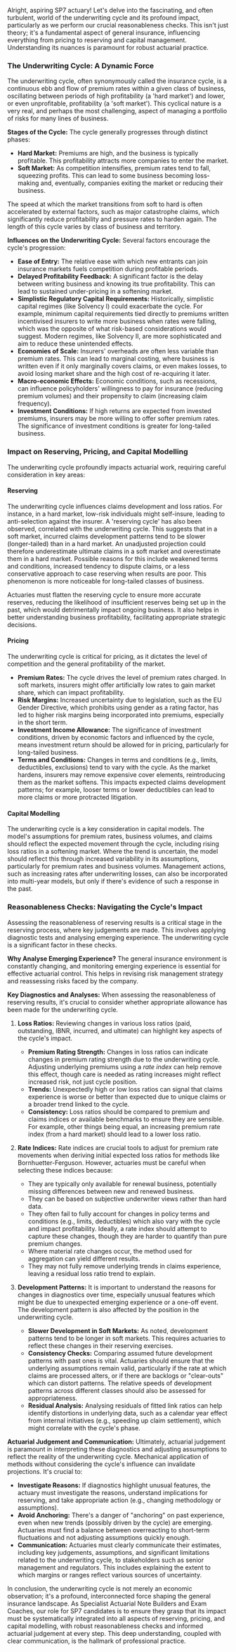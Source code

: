 Alright, aspiring SP7 actuary\! Let's delve into the fascinating, and often turbulent, world of the underwriting cycle and its profound impact, particularly as we perform our crucial reasonableness checks. This isn't just theory; it's a fundamental aspect of general insurance, influencing everything from pricing to reserving and capital management. Understanding its nuances is paramount for robust actuarial practice.

### **The Underwriting Cycle: A Dynamic Force**

The underwriting cycle, often synonymously called the insurance cycle, is a continuous ebb and flow of premium rates within a given class of business, oscillating between periods of high profitability (a 'hard market') and lower, or even unprofitable, profitability (a 'soft market'). This cyclical nature is a very real, and perhaps the most challenging, aspect of managing a portfolio of risks for many lines of business.

**Stages of the Cycle:** The cycle generally progresses through distinct phases:

* **Hard Market:** Premiums are high, and the business is typically profitable. This profitability attracts more companies to enter the market.  
* **Soft Market:** As competition intensifies, premium rates tend to fall, squeezing profits. This can lead to some business becoming loss-making and, eventually, companies exiting the market or reducing their business.

The speed at which the market transitions from soft to hard is often accelerated by external factors, such as major catastrophe claims, which significantly reduce profitability and pressure rates to harden again. The length of this cycle varies by class of business and territory.

**Influences on the Underwriting Cycle:** Several factors encourage the cycle's progression:

* **Ease of Entry:** The relative ease with which new entrants can join insurance markets fuels competition during profitable periods.  
* **Delayed Profitability Feedback:** A significant factor is the delay between writing business and knowing its true profitability. This can lead to sustained under-pricing in a softening market.  
* **Simplistic Regulatory Capital Requirements:** Historically, simplistic capital regimes (like Solvency I) could exacerbate the cycle. For example, minimum capital requirements tied directly to premiums written incentivised insurers to write more business when rates were falling, which was the opposite of what risk-based considerations would suggest. Modern regimes, like Solvency II, are more sophisticated and aim to reduce these unintended effects.  
* **Economies of Scale:** Insurers' overheads are often less variable than premium rates. This can lead to marginal costing, where business is written even if it only marginally covers claims, or even makes losses, to avoid losing market share and the high cost of re-acquiring it later.  
* **Macro-economic Effects:** Economic conditions, such as recessions, can influence policyholders' willingness to pay for insurance (reducing premium volumes) and their propensity to claim (increasing claim frequency).  
* **Investment Conditions:** If high returns are expected from invested premiums, insurers may be more willing to offer softer premium rates. The significance of investment conditions is greater for long-tailed business.

### **Impact on Reserving, Pricing, and Capital Modelling**

The underwriting cycle profoundly impacts actuarial work, requiring careful consideration in key areas:

#### **Reserving**

The underwriting cycle influences claims development and loss ratios. For instance, in a hard market, low-risk individuals might self-insure, leading to anti-selection against the insurer. A 'reserving cycle' has also been observed, correlated with the underwriting cycle. This suggests that in a soft market, incurred claims development patterns tend to be slower (longer-tailed) than in a hard market. An unadjusted projection could therefore underestimate ultimate claims in a soft market and overestimate them in a hard market. Possible reasons for this include weakened terms and conditions, increased tendency to dispute claims, or a less conservative approach to case reserving when results are poor. This phenomenon is more noticeable for long-tailed classes of business.

Actuaries must flatten the reserving cycle to ensure more accurate reserves, reducing the likelihood of insufficient reserves being set up in the past, which would detrimentally impact ongoing business. It also helps in better understanding business profitability, facilitating appropriate strategic decisions.

#### **Pricing**

The underwriting cycle is critical for pricing, as it dictates the level of competition and the general profitability of the market.

* **Premium Rates:** The cycle drives the level of premium rates charged. In soft markets, insurers might offer artificially low rates to gain market share, which can impact profitability.  
* **Risk Margins:** Increased uncertainty due to legislation, such as the EU Gender Directive, which prohibits using gender as a rating factor, has led to higher risk margins being incorporated into premiums, especially in the short term.  
* **Investment Income Allowance:** The significance of investment conditions, driven by economic factors and influenced by the cycle, means investment return should be allowed for in pricing, particularly for long-tailed business.  
* **Terms and Conditions:** Changes in terms and conditions (e.g., limits, deductibles, exclusions) tend to vary with the cycle. As the market hardens, insurers may remove expensive cover elements, reintroducing them as the market softens. This impacts expected claims development patterns; for example, looser terms or lower deductibles can lead to more claims or more protracted litigation.

#### **Capital Modelling**

The underwriting cycle is a key consideration in capital models. The model's assumptions for premium rates, business volumes, and claims should reflect the expected movement through the cycle, including rising loss ratios in a softening market. Where the trend is uncertain, the model should reflect this through increased variability in its assumptions, particularly for premium rates and business volumes. Management actions, such as increasing rates after underwriting losses, can also be incorporated into multi-year models, but only if there's evidence of such a response in the past.

### **Reasonableness Checks: Navigating the Cycle's Impact**

Assessing the reasonableness of reserving results is a critical stage in the reserving process, where key judgements are made. This involves applying diagnostic tests and analysing emerging experience. The underwriting cycle is a significant factor in these checks.

**Why Analyse Emerging Experience?** The general insurance environment is constantly changing, and monitoring emerging experience is essential for effective actuarial control. This helps in revising risk management strategy and reassessing risks faced by the company.

**Key Diagnostics and Analyses:** When assessing the reasonableness of reserving results, it's crucial to consider whether appropriate allowance has been made for the underwriting cycle.

1. **Loss Ratios:** Reviewing changes in various loss ratios (paid, outstanding, IBNR, incurred, and ultimate) can highlight key aspects of the cycle's impact.

   * **Premium Rating Strength:** Changes in loss ratios can indicate changes in premium rating strength due to the underwriting cycle. Adjusting underlying premiums using a *rate index* can help remove this effect, though care is needed as rating increases might reflect increased risk, not just cycle position.  
   * **Trends:** Unexpectedly high or low loss ratios can signal that claims experience is worse or better than expected due to unique claims or a broader trend linked to the cycle.  
   * **Consistency:** Loss ratios should be compared to premium and claims indices or available benchmarks to ensure they are sensible. For example, other things being equal, an increasing premium rate index (from a hard market) should lead to a lower loss ratio.  
2. **Rate Indices:** Rate indices are crucial tools to adjust for premium rate movements when deriving initial expected loss ratios for methods like Bornhuetter-Ferguson. However, actuaries must be careful when selecting these indices because:

   * They are typically only available for renewal business, potentially missing differences between new and renewed business.  
   * They can be based on subjective underwriter views rather than hard data.  
   * They often fail to fully account for changes in policy terms and conditions (e.g., limits, deductibles) which also vary with the cycle and impact profitability. Ideally, a rate index should attempt to capture these changes, though they are harder to quantify than pure premium changes.  
   * Where material rate changes occur, the method used for aggregation can yield different results.  
   * They may not fully remove underlying trends in claims experience, leaving a residual loss ratio trend to explain.  
3. **Development Patterns:** It is important to understand the reasons for changes in diagnostics over time, especially unusual features which might be due to unexpected emerging experience or a one-off event. The development pattern is also affected by the position in the underwriting cycle.

   * **Slower Development in Soft Markets:** As noted, development patterns tend to be longer in soft markets. This requires actuaries to reflect these changes in their reserving exercises.  
   * **Consistency Checks:** Comparing assumed future development patterns with past ones is vital. Actuaries should ensure that the underlying assumptions remain valid, particularly if the rate at which claims are processed alters, or if there are backlogs or "clear-outs" which can distort patterns. The relative speeds of development patterns across different classes should also be assessed for appropriateness.  
   * **Residual Analysis:** Analysing residuals of fitted link ratios can help identify distortions in underlying data, such as a calendar year effect from internal initiatives (e.g., speeding up claim settlement), which might correlate with the cycle's phase.

**Actuarial Judgement and Communication:** Ultimately, actuarial judgement is paramount in interpreting these diagnostics and adjusting assumptions to reflect the reality of the underwriting cycle. Mechanical application of methods without considering the cycle's influence can invalidate projections. It's crucial to:

* **Investigate Reasons:** If diagnostics highlight unusual features, the actuary must investigate the reasons, understand implications for reserving, and take appropriate action (e.g., changing methodology or assumptions).  
* **Avoid Anchoring:** There's a danger of "anchoring" on past experience, even when new trends (possibly driven by the cycle) are emerging. Actuaries must find a balance between overreacting to short-term fluctuations and not adjusting assumptions quickly enough.  
* **Communication:** Actuaries must clearly communicate their estimates, including key judgements, assumptions, and significant limitations related to the underwriting cycle, to stakeholders such as senior management and regulators. This includes explaining the extent to which margins or ranges reflect various sources of uncertainty.

In conclusion, the underwriting cycle is not merely an economic observation; it's a profound, interconnected force shaping the general insurance landscape. As Specialist Actuarial Note Builders and Exam Coaches, our role for SP7 candidates is to ensure they grasp that its impact must be systematically integrated into all aspects of reserving, pricing, and capital modelling, with robust reasonableness checks and informed actuarial judgement at every step. This deep understanding, coupled with clear communication, is the hallmark of professional practice.

